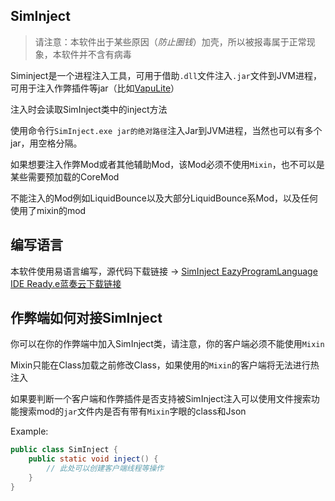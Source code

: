 ## SimInject
> 请注意：本软件出于某些原因（_防止圈钱_）加壳，所以被报毒属于正常现象，本软件并不含有病毒

Siminject是一个进程注入工具，可用于借助```.dll```文件注入```.jar```文件到JVM进程，可用于注入作弊插件等jar（比如[VapuLite](https://github.com/VapuClient/VapuLite)）

注入时会读取SimInject类中的inject方法

使用命令行```SimInject.exe jar的绝对路径```注入Jar到JVM进程，当然也可以有多个jar，用空格分隔。

如果想要注入作弊Mod或者其他辅助Mod，该Mod必须不使用```Mixin```，也不可以是某些需要预加载的CoreMod

不能注入的Mod例如LiquidBounce以及大部分LiquidBounce系Mod，以及任何使用了mixin的mod

## 编写语言
本软件使用易语言编写，源代码下载链接 -> [SimInject EazyProgramLanguage IDE Ready.e蓝奏云下载链接](https://0x1437.lanzouj.com/iFuKM01riini)

## 作弊端如何对接SimInject
你可以在你的作弊端中加入SimInject类，请注意，你的客户端必须不能使用```Mixin```

Mixin只能在Class加载之前修改Class，如果使用的```Mixin```的客户端将无法进行热注入

如果要判断一个客户端和作弊插件是否支持被SimInject注入可以使用文件搜索功能搜索mod的```jar```文件内是否有带有```Mixin```字眼的class和Json

Example:

```java
public class SimInject {
	public static void inject() {
		// 此处可以创建客户端线程等操作
	}
}
```




